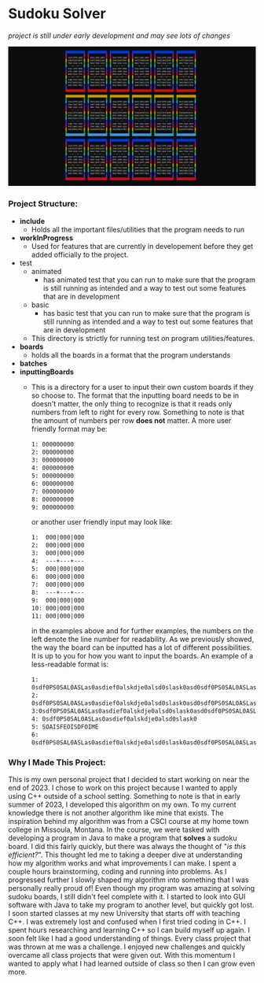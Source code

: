 # Sudoku Solver 

*project is still under early development and may see lots of changes*

<img title="Sudoku Solver" alt="introduction picture" src="/project documents/photos/rainmbow boards.png">

### Project Structure: 

- __include__
  - Holds all the important files/utilities that the program needs to run
- __workInProgress__
  - Used for features that are currently in developement before they get added officially to the project.
- test
  - animated
    - has animated test that you can run to make sure that the program is still running as intended and a way to test out some features that are in development
  - basic
    - has basic test that you can run to make sure that the program is still running as intended and a way to test out some features that are in development
  - This directory is strictly for running test on program utilities/features.
- __boards__
	- holds all the boards in a format that the program understands
- __batches__
- __inputtingBoards__
  - This is a directory for a user to input their own custom boards if they so choose to. The format that the inputting board needs to be in doesn't matter, the only thing to recognize is that it reads only numbers from left to right for every row. Something to note is that the amount of numbers per row __does not__ matter. A more user friendly format may be:
        
        1: 000000000
        2: 000000000
        3: 000000000
        4: 000000000
        5: 000000000
        6: 000000000
        7: 000000000
        8: 000000000
        9: 000000000

    or another user friendly input may look like:
  

        1:  000|000|000
        2:  000|000|000
        3:  000|000|000
        4:  ---+---+---
        5:  000|000|000
        6:  000|000|000
        7:  000|000|000
        8:  ---+---+---
        9:  000|000|000
        10: 000|000|000
        11: 000|000|000

    in the examples above and for further examples, the numbers on the left denote the line number for readability. As we previously showed, the way the board can be inputted has a lot of different possibilities. It is up to you for how you want to input the boards. An example of a less-readable format is:

        1: 0sdf0PS0SAL0ASLas0asdief0alskdje0alsd0slask0asd0sdf0PS0SAL0ASLas0asdief0alskdje0alsd0slask0
        2: 0sdf0PS0SAL0ASLas0asdief0alskdje0alsd0slask0asd0sdf0PS0SAL0ASLas0asdief0alskdje0alsd0slask0 
        3:0sdf0PS0SAL0ASLas0asdief0alskdje0alsd0slask0asd0sdf0PS0SAL0ASLas0asdief0alskdje0alsd0slask00sdf0PS0SAL0ASLas0asdief0alskdje0alsd0slask0
        4: 0sdf0PS0SAL0ASLas0asdief0alskdje0alsd0slask0
        5: SOAISFEOISDFOIME
        6: 0sdf0PS0SAL0ASLas0asdief0alskdje0alsd0slask0asd0sdf0PS0SAL0ASLas0asdief0alskdje0alsd0slask0



### Why I Made This Project: 
This is my own personal project that I decided to start working on near the end of 2023.
I chose to work on this project because I wanted to apply using C++ outside of a school setting.
Something to note is that in early summer of 2023, I developed this algorithm on my own.
To my current knowledge there is not another algorithm like mine that exists.
The inspiration behind my algorithm was from a CSCI course at my home town college in Missoula, Montana.
In the course, we were tasked with developing a program in Java to make a program that __solves__ a sudoku board.
I did this fairly quickly, but there was always the thought of "*is this efficient?*".
This thought led me to taking a deeper dive at understanding how my algorithm works and what improvements I can make.
I spent a couple hours brainstorming, coding and running into problems. 
As I progressed further I slowly shaped my algorithm into something that I was personally really proud of!
Even though my program was amazing at solving sudoku boards, I still didn't feel complete with it.
I started to look into GUI software with Java to take my program to another level, but quickly got lost.
I soon started classes at my new University that starts off with teaching C++.
I was extremely lost and confused when I first tried coding in C++.
I spent hours researching and learning C++ so I can build myself up again.
I soon felt like I had a good understanding of things. 
Every class project that was thrown at me was a challenge.
I enjoyed new challenges and quickly overcame all class projects that were given out.
With this momentum I wanted to apply what I had learned outside of class so then I can grow even more.

